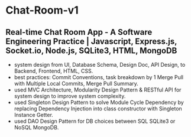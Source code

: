 # Chat-Room-v1

## Real-time Chat Room App - A Software Engineering Practice | Javascript, Express.js, Socket.io, Node.js, SQLite3, HTML, MongoDB
- system design from UI, Database Schema, Design Doc, API Design, to Backend, Frontend, HTML, CSS.
- best practices: Commit Conventions, task breakdown by 1 Merge Pull with Multiple Local Commits, Merge Pull Summary.
- used MVC Architecture, Modularity Design Pattern & RESTful API for system design to improve system complexity.
- used Singleton Design Pattern to solve Module Cycle Dependency by replacing Dependency Injection into class constructor with Singleton Instance Getter.
- used DAO Design Pattern for DB choices between SQL SQLite3 or NoSQL MongoDB.


